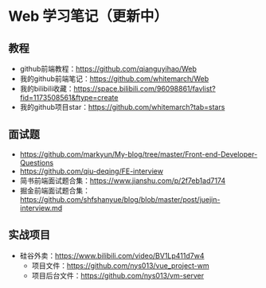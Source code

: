 # Web 学习笔记（更新中）

## 教程
- github前端教程：https://github.com/qianguyihao/Web
- 我的github前端笔记：https://github.com/whitemarch/Web
- 我的bilibili收藏：https://space.bilibili.com/96098861/favlist?fid=1173508561&ftype=create
- 我的github项目star：https://github.com/whitemarch?tab=stars

## 面试题
- https://github.com/markyun/My-blog/tree/master/Front-end-Developer-Questions
- https://github.com/qiu-deqing/FE-interview
- 简书前端面试题合集：https://www.jianshu.com/p/2f7eb1ad7174
- 掘金前端面试题合集：https://github.com/shfshanyue/blog/blob/master/post/juejin-interview.md

## 实战项目
- 硅谷外卖：https://www.bilibili.com/video/BV1Lp411d7w4
  + 项目文件：https://github.com/nys013/vue_project-wm
  + 项目后台文件：https://github.com/nys013/vm-server

